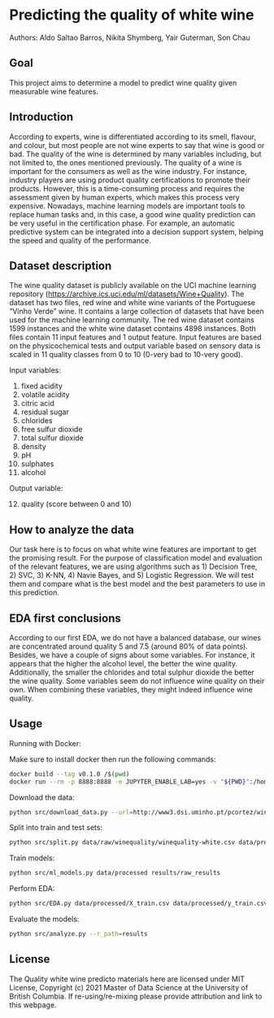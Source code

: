 # Predicting the quality of white wine

Authors: Aldo Saltao Barros, Nikita Shymberg, Yair Guterman, Son Chau

## Goal

This project aims to determine a model to predict wine quality given measurable wine features.

## Introduction

According to experts, wine is differentiated according to its smell, flavour, and colour, but most people are not wine experts to say that wine is good or bad. The quality of the wine is determined by many variables including, but not limited to, the ones mentioned previously. The quality of a wine is important for the consumers as well as the wine industry. For instance, industry players are using product quality certifications to promote their products. However, this is a time-consuming process and requires the assessment given by human experts, which makes this process very expensive. Nowadays, machine learning models are important tools to replace human tasks and, in this case, a good wine quality prediction can be very useful in the certification phase. For example, an automatic predictive system can be integrated into a decision support system, helping the speed and quality of the performance.

## Dataset description

The wine quality dataset is publicly available on the UCI machine learning repository (https://archive.ics.uci.edu/ml/datasets/Wine+Quality). The dataset has two files, red wine and white wine variants of the Portuguese “Vinho Verde” wine. It contains a large collection of datasets that have been used for the machine learning community. The red wine dataset contains 1599 instances and the white wine dataset contains 4898 instances. Both files contain 11 input features and 1 output feature. Input features are based on the physicochemical tests and output variable based on sensory data is scaled in 11 quality classes from 0 to 10 (0-very bad to 10-very good).

Input variables:

1. fixed acidity
2. volatile acidity
3. citric acid
4. residual sugar
5. chlorides
6. free sulfur dioxide
7. total sulfur dioxide
8. density
9. pH
10. sulphates
11. alcohol

Output variable:

12. quality (score between 0 and 10)

## How to analyze the data

Our task here is to focus on what white wine features are important to get the promising result. For the purpose of classification model and evaluation of the relevant features, we are using algorithms such as 1) Decision Tree, 2) SVC, 3) K-NN, 4) Navie Bayes, and 5) Logistic Regression. We will test them and compare what is the best model and the best parameters to use in this prediction.

## EDA first conclusions

According to our first EDA, we do not have a balanced database, our wines are concentrated around quality 5 and 7.5 (around 80% of data points). Besides, we have a couple of signs about some variables. For instance, it appears that the higher the alcohol level, the better the wine quality. Additionally, the smaller the chlorides and total sulphur dioxide the better the wine quality. Some variables seem do not influence wine quality on their own. When combining these variables, they might indeed influence wine quality.

## Usage

Running with Docker:

Make sure to install docker then run the following commands:

```bash
docker build --tag v0.1.0 /$(pwd)
docker run --rm -p 8888:8888 -e JUPYTER_ENABLE_LAB=yes -v "${PWD}":/home/jovyan/work v0.1.0 make -C /home/jovyan/work all
```

Download the data:

```bash
python src/download_data.py --url=http://www3.dsi.uminho.pt/pcortez/wine/winequality.zip --path=data/raw/
```

Split into train and test sets:

```bash
python src/split.py data/raw/winequality/winequality-white.csv data/processed
```

Train models:

```bash
python src/ml_models.py data/processed results/raw_results
```

Perform EDA:

```bash
python src/EDA.py data/processed/X_train.csv data/processed/y_train.csv results
```

Evaluate the models:

```bash
python src/analyze.py --r_path=results
```

## License

The Quality white wine predicto materials here are licensed under MIT License, Copyright (c) 2021 Master of Data Science at the University of British Columbia. If re-using/re-mixing please provide attribution and link to this webpage.
